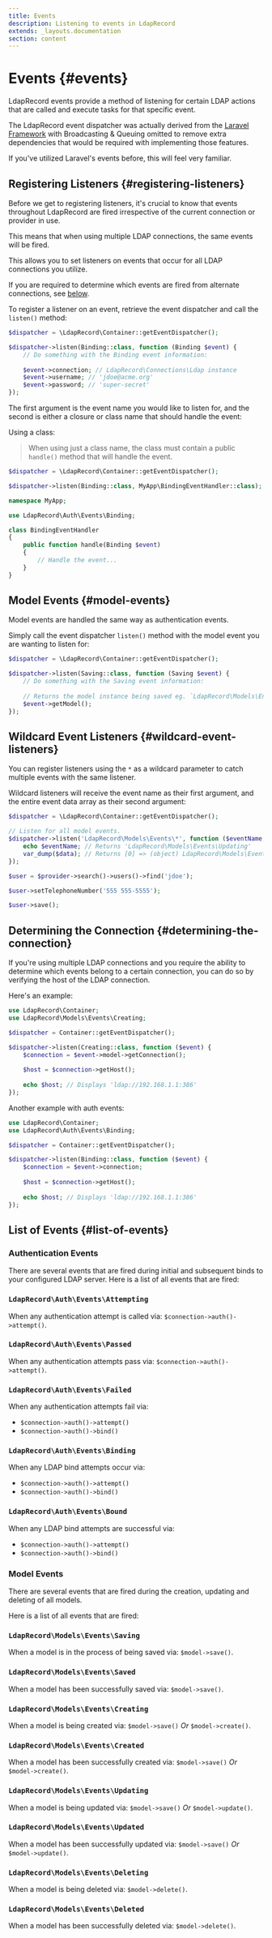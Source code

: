 ```yaml
---
title: Events
description: Listening to events in LdapRecord
extends: _layouts.documentation
section: content
---
```


# Events {#events}

LdapRecord events provide a method of listening for certain LDAP actions
that are called and execute tasks for that specific event.

The LdapRecord event dispatcher was actually derived from the
[Laravel Framework](https://github.com/laravel/framework) with
Broadcasting & Queuing omitted to remove extra dependencies
that would be required with implementing those features.

If you've utilized Laravel's events before, this will feel very familiar.

## Registering Listeners {#registering-listeners}

Before we get to registering listeners, it's crucial to know that events throughout
LdapRecord are fired irrespective of the current connection or provider in use.

This means that when using multiple LDAP connections, the same events will be fired.

This allows you to set listeners on events that occur for all LDAP connections you utilize.

If you are required to determine which events are fired from alternate connections, see [below](#determining-the-connection).

To register a listener on an event, retrieve the event dispatcher and call the `listen()` method:

```php
$dispatcher = \LdapRecord\Container::getEventDispatcher();

$dispatcher->listen(Binding::class, function (Binding $event) {
    // Do something with the Binding event information:
    
    $event->connection; // LdapRecord\Connections\Ldap instance
    $event->username; // 'jdoe@acme.org'
    $event->password; // 'super-secret'
});
```

The first argument is the event name you would like to listen for, and the
second is either a closure or class name that should handle the event:

Using a class:

> When using just a class name, the class must contain a public `handle()` method that will handle the event.

```php
$dispatcher = \LdapRecord\Container::getEventDispatcher();

$dispatcher->listen(Binding::class, MyApp\BindingEventHandler::class);
```

```php
namespace MyApp;

use LdapRecord\Auth\Events\Binding;

class BindingEventHandler
{
    public function handle(Binding $event)
    {
        // Handle the event...
    }
}
```

## Model Events {#model-events}

Model events are handled the same way as authentication events.

Simply call the event dispatcher `listen()` method with the model event you are wanting to listen for:

```php
$dispatcher = \LdapRecord\Container::getEventDispatcher();

$dispatcher->listen(Saving::class, function (Saving $event) {
    // Do something with the Saving event information:
    
    // Returns the model instance being saved eg. `LdapRecord\Models\Entry`
    $event->getModel();
});
```

## Wildcard Event Listeners {#wildcard-event-listeners}

You can register listeners using the `*` as a wildcard parameter to catch multiple events with the same listener.

Wildcard listeners will receive the event name as their first argument, and the entire event data array as their second argument:

```php
$dispatcher = \LdapRecord\Container::getEventDispatcher();

// Listen for all model events.
$dispatcher->listen('LdapRecord\Models\Events\*', function ($eventName, array $data) {
    echo $eventName; // Returns 'LdapRecord\Models\Events\Updating'
    var_dump($data); // Returns [0] => (object) LdapRecord\Models\Events\Updating;
});

$user = $provider->search()->users()->find('jdoe');

$user->setTelephoneNumber('555 555-5555');

$user->save();
```

## Determining the Connection {#determining-the-connection}

If you're using multiple LDAP connections and you require the ability to determine which events belong
to a certain connection, you can do so by verifying the host of the LDAP connection.

Here's an example:

```php
use LdapRecord\Container;
use LdapRecord\Models\Events\Creating;

$dispatcher = Container::getEventDispatcher();

$dispatcher->listen(Creating::class, function ($event) {
    $connection = $event->model->getConnection();
    
    $host = $connection->getHost();
    
    echo $host; // Displays 'ldap://192.168.1.1:386'
});
```

Another example with auth events:

```php
use LdapRecord\Container;
use LdapRecord\Auth\Events\Binding;

$dispatcher = Container::getEventDispatcher();

$dispatcher->listen(Binding::class, function ($event) {
    $connection = $event->connection;
    
    $host = $connection->getHost();
    
    echo $host; // Displays 'ldap://192.168.1.1:386'
});
```

## List of Events {#list-of-events}

### Authentication Events

There are several events that are fired during initial and subsequent binds
to your configured LDAP server. Here is a list of all events that are fired:

### `LdapRecord\Auth\Events\Attempting`

When any authentication attempt is called via: `$connection->auth()->attempt()`.

### `LdapRecord\Auth\Events\Passed`

 When any authentication attempts pass via: `$connection->auth()->attempt()`.

### `LdapRecord\Auth\Events\Failed`

When any authentication attempts fail via:

- `$connection->auth()->attempt()`
- `$connection->auth()->bind()`

### `LdapRecord\Auth\Events\Binding`

When any LDAP bind attempts occur via:

- `$connection->auth()->attempt()`
- `$connection->auth()->bind()`

### `LdapRecord\Auth\Events\Bound`

When any LDAP bind attempts are successful via:

- `$connection->auth()->attempt()`
- `$connection->auth()->bind()`

### Model Events

There are several events that are fired during the creation, updating and deleting of all models.

Here is a list of all events that are fired:

### `LdapRecord\Models\Events\Saving`

When a model is in the process of being saved via: `$model->save()`.

### `LdapRecord\Models\Events\Saved`

When a model has been successfully saved via: `$model->save()`.

### `LdapRecord\Models\Events\Creating`

When a model is being created via: `$model->save()` *Or* `$model->create()`.

### `LdapRecord\Models\Events\Created`

When a model has been successfully created via: `$model->save()` *Or* `$model->create()`.

### `LdapRecord\Models\Events\Updating`

When a model is being updated via: `$model->save()` *Or* `$model->update()`.

### `LdapRecord\Models\Events\Updated`
 
When a model has been successfully updated via: `$model->save()` *Or* `$model->update()`.

### `LdapRecord\Models\Events\Deleting`

When a model is being deleted via: `$model->delete()`.

### `LdapRecord\Models\Events\Deleted`

When a model has been successfully deleted via: `$model->delete()`.